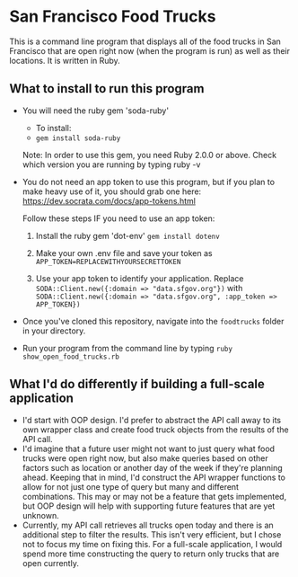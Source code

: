 # San Francisco Food Trucks
This is a command line program that displays all of the food trucks in San Francisco that are open right now (when the program is run) as well as their locations. It is written in Ruby.

## What to install to run this program
- You will need the ruby gem 'soda-ruby'
  - To install:
  - `gem install soda-ruby`

  Note:
  In order to use this gem, you need Ruby 2.0.0 or above. Check which version you are running by typing ruby -v

- You do not need an app token to use this program, but if you plan to make heavy use of it, you should grab one here: https://dev.socrata.com/docs/app-tokens.html

  Follow these steps IF you need to use an app token:
    1. Install the ruby gem 'dot-env'
      `gem install dotenv`

    2. Make your own .env file and save your token as
      `APP_TOKEN=REPLACEWITHYOURSECRETTOKEN`

    3. Use your app token to identify your application.
       Replace `SODA::Client.new({:domain => "data.sfgov.org"})`
       with
       `SODA::Client.new({:domain => "data.sfgov.org", :app_token => APP_TOKEN})`


- Once you've cloned this repository, navigate into the `foodtrucks` folder in your directory.
- Run your program from the command line by typing `ruby show_open_food_trucks.rb`

## What I'd do differently if building a full-scale application
* I'd start with OOP design. I'd prefer to abstract the API call away to its own wrapper class and create food truck objects from the results of the API call.
* I'd imagine that a future user might not want to just query what food trucks were open right now, but also make queries based on other factors such as location or another day of the week if they're planning ahead. Keeping that in mind, I'd construct the API wrapper functions to allow for not just one type of query but many and different combinations. This may or may not be a feature that gets implemented, but OOP design will help with supporting future features that are yet unknown.
* Currently, my API call retrieves all trucks open today and there is an additional step to filter the results. This isn't very efficient, but I chose not to focus my time on fixing this. For a full-scale application, I would spend more time constructing the query to return only trucks that are open currently.
